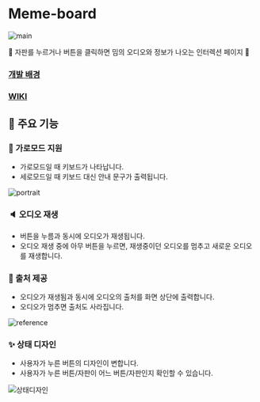 # Meme-board
![main](https://user-images.githubusercontent.com/69448900/135853070-cea8d3f0-dee9-4b98-a73e-6f9a88a417f7.JPG)

📢 자판를 누르거나 버튼을 클릭하면 밈의 오디오와 정보가 나오는 인터렉션 페이지 📢

### [개발 배경](https://github.com/DuetoPark/meme-board/wiki/%EA%B0%9C%EB%B0%9C-%EB%B0%B0%EA%B2%BD)
### [WIKI](https://github.com/DuetoPark/meme-board/wiki)


## 🔨 주요 기능
### 🎠 가로모드 지원
* 가로모드일 때 키보드가 나타납니다.
* 세로모드일 때 키보드 대신 안내 문구가 출력됩니다.

![portrait](https://user-images.githubusercontent.com/69448900/135865013-55d60f56-5331-45b4-a427-705ebead608f.gif)

### 🔈 오디오 재생
* 버튼을 누름과 동시에 오디오가 재생됩니다.
* 오디오 재생 중에 아무 버튼을 누르면, 재생중이던 오디오를 멈추고 새로운 오디오를 재생합니다.

### 📝 출처 제공
* 오디오가 재생됨과 동시에 오디오의 출처를 화면 상단에 출력합니다.
* 오디오가 멈추면 출처도 사라집니다.

![reference](https://user-images.githubusercontent.com/69448900/135865458-22c1e1f3-c746-4b2b-9585-9cbb767e101b.gif)

### ✨ 상태 디자인
* 사용자가 누른 버튼의 디자인이 변합니다.
* 사용자가 누른 버튼/자판이 어느 버튼/자판인지 확인할 수 있습니다.

![상태디자인](https://user-images.githubusercontent.com/69448900/135865997-0942f8fb-c927-4a21-8b9c-bb33cb1d03a4.gif)
